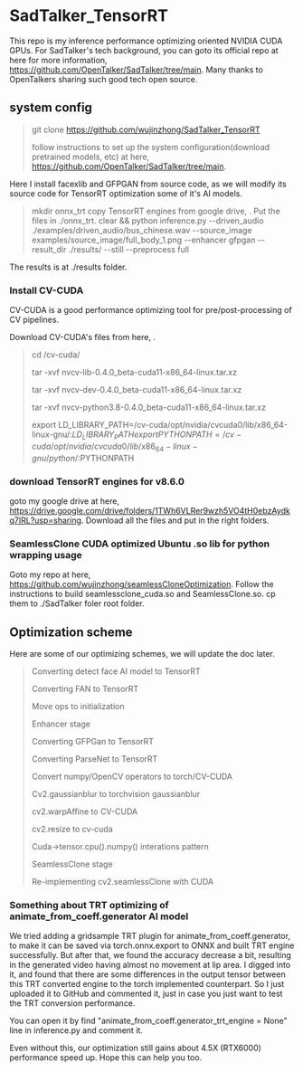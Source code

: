 # SadTalker_TensorRT
This repo is my inference performance optimizing oriented NVIDIA CUDA GPUs. For SadTalker's tech background, you can goto its official repo at here for more information, https://github.com/OpenTalker/SadTalker/tree/main. Many thanks to OpenTalkers sharing such good tech open source.

## system config

>git clone https://github.com/wujinzhong/SadTalker_TensorRT
>
>follow instructions to set up the system configuration(download pretrained models, etc) at here, https://github.com/OpenTalker/SadTalker/tree/main.

Here I install facexlib and GFPGAN from source code, as we will modify its source code for TensorRT optimization some of it's AI models.
>
>mkdir onnx_trt
>copy TensorRT engines from google drive, . Put the files in ./onnx_trt.
>clear && python inference.py --driven_audio ./examples/driven_audio/bus_chinese.wav --source_image examples/source_image/full_body_1.png --enhancer gfpgan --result_dir ./results/ --still --preprocess full

The results is at ./results folder.

### Install CV-CUDA
CV-CUDA is a good performance optimizing tool for pre/post-processing of CV pipelines.

Download CV-CUDA's files from here, .
> cd /cv-cuda/
>
> tar -xvf nvcv-lib-0.4.0_beta-cuda11-x86_64-linux.tar.xz
>
> tar -xvf nvcv-dev-0.4.0_beta-cuda11-x86_64-linux.tar.xz
>
> tar -xvf nvcv-python3.8-0.4.0_beta-cuda11-x86_64-linux.tar.xz
>
> export LD_LIBRARY_PATH=/cv-cuda/opt/nvidia/cvcuda0/lib/x86_64-linux-gnu/:$LD_LIBRARY_PATH
> export PYTHONPATH=/cv-cuda/opt/nvidia/cvcuda0/lib/x86_64-linux-gnu/python/:$PYTHONPATH

### download TensorRT engines for v8.6.0
goto my google drive at here, https://drive.google.com/drive/folders/1TWh6VLRer9wzh5VO4tH0ebzAydkq7IRL?usp=sharing. Download all the files and put in the right folders.

### SeamlessClone CUDA optimized Ubuntu .so lib for python wrapping usage
Goto my repo at here, https://github.com/wujinzhong/seamlessCloneOptimization. Follow the instructions to build seamlessclone_cuda.so and SeamlessClone.so. cp them to ./SadTalker foler root folder.

## Optimization scheme
Here are some of our optimizing schemes, we will update the doc later.

>Converting detect face AI model to TensorRT
>
>Converting FAN to TensorRT
>
>Move ops to initialization
>
>Enhancer stage
>
>Converting GFPGan to TensorRT
>
>Converting ParseNet to TensorRT
>
>Convert numpy/OpenCV operators to torch/CV-CUDA
>
>Cv2.gaussianblur to torchvision gaussianblur
>
>cv2.warpAffine to CV-CUDA
>
>cv2.resize to cv-cuda
>
>Cuda->tensor.cpu().numpy() interations pattern
>
>SeamlessClone stage
>
>Re-implementing cv2.seamlessClone with CUDA
>

### Something about TRT optimizing of animate_from_coeff.generator AI model

We tried adding a gridsample TRT plugin for animate_from_coeff.generator, to make it can be saved via torch.onnx.export to ONNX and built TRT engine successfully. But after that, we found the accuracy decrease a bit, resulting in the generated video having almost no movement at lip area. I digged into it, and found that there are some differences in the output tensor between this TRT converted engine to the torch implemented counterpart. So I just uploaded it to GitHub and commented it, just in case you just want to test the TRT conversion performance. 

You can open it by find "animate_from_coeff.generator_trt_engine = None" line in inference.py and comment it.

Even without this, our optimization still gains about 4.5X (RTX6000) performance speed up. Hope this can help you too.

